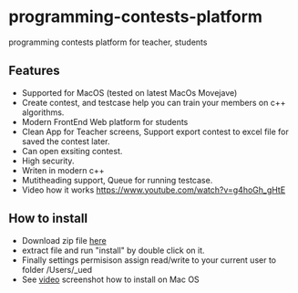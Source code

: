 # programming-contests-platform
programming contests platform for teacher, students 

## Features
* Supported for MacOS (tested on latest MacOs Movejave)
* Create contest, and testcase help you can train your members on c++ algorithms.
* Modern FrontEnd Web platform for students
* Clean App for Teacher screens, Support export contest to excel file for saved the contest later.
* Can open exsiting contest.
* High security. 
* Writen in modern c++ 
* Mutitheading support, Queue for running testcase.
* Video how it works https://www.youtube.com/watch?v=g4hoGh_gHtE

## How to install 

* Download zip file <a href="https://github.com/tabvn/programming-contests-platform/tree/master/dist">here</a>
* extract file and run "install" by double click on it.
* Finally settings permisison assign read/write to your current user to folder /Users/_ued 
* See <a href="https://firebasestorage.googleapis.com/v0/b/tabvn-fireshot.appspot.com/o/shots%2FQrC4k82w1uVqSO8ckTnvisBko7l1%2Frecording_1548296089.96139.mp4?alt=media&token=7d70fef1-9f58-4ef3-88ff-9c4ceda48b0a">video</a> screenshot how to install on Mac OS 

